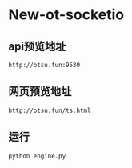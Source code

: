 # New-ot-socketio

## api预览地址
```http://otsu.fun:9530```

## 网页预览地址

```http://otsu.fun/ts.html```

## 运行
```python engine.py```

